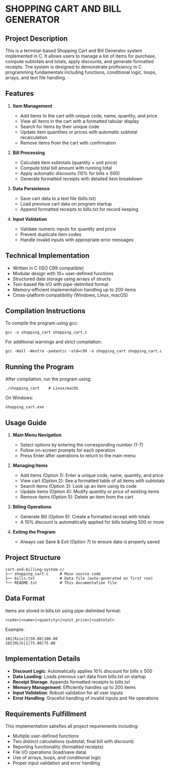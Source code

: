 # SHOPPING CART AND BILL GENERATOR


## Project Description

This is a terminal-based Shopping Cart and Bill Generator system implemented in C.
It allows users to manage a list of items for purchase, compute subtotals and totals,
apply discounts, and generate formatted receipts. The system is designed to demonstrate
proficiency in C programming fundamentals including functions, conditional logic, 
loops, arrays, and text file handling.

## Features

1. **Item Management**
   - Add items to the cart with unique code, name, quantity, and price
   - View all items in the cart with a formatted tabular display
   - Search for items by their unique code
   - Update item quantities or prices with automatic subtotal recalculation
   - Remove items from the cart with confirmation

2. **Bill Processing**
   - Calculate item subtotals (quantity × unit price)
   - Compute total bill amount with running total
   - Apply automatic discounts (10% for bills ≥ 500)
   - Generate formatted receipts with detailed item breakdown

3. **Data Persistence**
   - Save cart data to a text file (bills.txt)
   - Load previous cart data on program startup
   - Append formatted receipts to bills.txt for record keeping

4. **Input Validation**
   - Validate numeric inputs for quantity and price
   - Prevent duplicate item codes
   - Handle invalid inputs with appropriate error messages

## Technical Implementation

- Written in C (ISO C99 compatible)
- Modular design with 10+ user-defined functions
- Structured data storage using arrays of structs
- Text-based file I/O with pipe-delimited format
- Memory-efficient implementation handling up to 200 items
- Cross-platform compatibility (Windows, Linux, macOS)

## Compilation Instructions

To compile the program using gcc:

```
gcc -o shopping_cart shopping_cart.c
```

For additional warnings and strict compilation:
```
gcc -Wall -Wextra -pedantic -std=c99 -o shopping_cart shopping_cart.c
```

## Running the Program

After compilation, run the program using:

```
./shopping_cart    # Linux/macOS
```

On Windows:
```
shopping_cart.exe
```

## Usage Guide

1. **Main Menu Navigation**
   - Select options by entering the corresponding number (1-7)
   - Follow on-screen prompts for each operation
   - Press Enter after operations to return to the main menu

2. **Managing Items**
   - Add items (Option 1): Enter a unique code, name, quantity, and price
   - View cart (Option 2): See a formatted table of all items with subtotals
   - Search items (Option 3): Look up an item using its code
   - Update items (Option 4): Modify quantity or price of existing items
   - Remove items (Option 5): Delete an item from the cart

3. **Billing Operations**
   - Generate Bill (Option 6): Create a formatted receipt with totals
   - A 10% discount is automatically applied for bills totaling 500 or more
   
4. **Exiting the Program**
   - Always use Save & Exit (Option 7) to ensure data is properly saved

## Project Structure

```
cart-and-billing-system-c/
├── shopping_cart.c     # Main source code
├── bills.txt           # Data file (auto-generated on first run)
└── README.txt          # This documentation file

```

## Data Format

Items are stored in bills.txt using pipe-delimited format:
```
<code>|<name>|<quantity>|<unit_price>|<subtotal>
```

Example:
```
101|Rice|2|50.00|100.00
102|Milk|1|75.00|75.00
```

## Implementation Details

- **Discount Logic**: Automatically applies 10% discount for bills ≥ 500
- **Data Loading**: Loads previous cart data from bills.txt on startup
- **Receipt Storage**: Appends formatted receipts to bills.txt
- **Memory Management**: Efficiently handles up to 200 items
- **Input Validation**: Robust validation for all user inputs
- **Error Handling**: Graceful handling of invalid inputs and file operations

## Requirements Fulfillment

This implementation satisfies all project requirements including:
- Multiple user-defined functions
- Two distinct calculations (subtotal, final bill with discount)
- Reporting functionality (formatted receipts)
- File I/O operations (load/save data)
- Use of arrays, loops, and conditional logic
- Proper input validation and error handling
